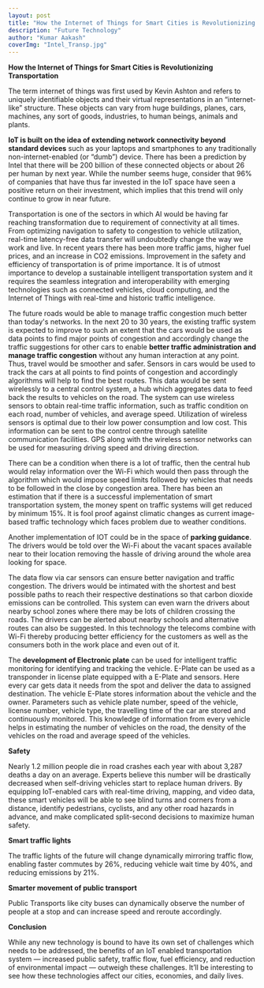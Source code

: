 ```yaml
---
layout: post 
title: "How the Internet of Things for Smart Cities is Revolutionizing Transportation"
description: "Future Technology"
author: "Kumar Aakash"
coverImg: "Intel_Transp.jpg"
---
```



**How the Internet of Things for Smart Cities is Revolutionizing Transportation**

The term internet of things was first used by Kevin Ashton and refers to uniquely identifiable objects and their virtual representations in an “internet-like” structure. These objects can vary from huge buildings, planes, cars, machines, any sort of goods, industries, to human beings, animals and plants.




**IoT is built on the idea of extending network connectivity beyond standard devices** such as your laptops and smartphones to any traditionally non-internet-enabled (or “dumb”) device. There has been a prediction by Intel that there will be 200 billion of these connected objects or about 26 per human by next year. While the number seems huge, consider that 96% of companies that have thus far invested in the IoT space have seen a positive return on their investment, which implies that this trend will only continue to grow in near future.

Transportation is one of the sectors in which AI would be having far reaching transformation due to requirement of connectivity at all times. From optimizing navigation to safety to congestion to vehicle utilization, real-time latency-free data transfer will undoubtedly change the way we work and live. In recent years there has been more traffic jams, higher fuel prices, and an increase in CO2 emissions. Improvement in the safety and efficiency of transportation is of prime importance. It is of utmost importance to develop a sustainable intelligent transportation system and it requires the seamless integration and interoperability with emerging technologies such as connected vehicles, cloud computing, and the Internet of Things with real-time and historic traffic intelligence.

The future roads would be able to manage traffic congestion much better than today's networks. In the next 20 to 30 years, the existing traffic system is expected to improve to such an extent that the cars would be used as data points to find major points of congestion and accordingly change the traffic suggestions for other cars to enable **better traffic administration and manage traffic congestion** without any human interaction at any point. Thus, travel would be smoother and safer. Sensors in cars would be used to track the cars at all points to find points of congestion and accordingly algorithms will help to find the best routes. This data would be sent wirelessly to a central control system, a hub which aggregates data to feed back the results to vehicles on the road. The system can use wireless sensors to obtain real-time traffic information, such as traffic condition on each road, number of vehicles, and average speed. Utilization of wireless sensors is optimal due to their low power consumption and low cost. This information can be sent to the control centre through satellite communication facilities. GPS along with the wireless sensor networks can be used for measuring driving speed and driving direction.



There can be a condition when there is a lot of traffic, then the central hub would relay information over the Wi-Fi which would then pass through the algorithm which would impose speed limits followed by vehicles that needs to be followed in the close by congestion area. There has been an estimation that if there is a successful implementation of smart transportation system, the money spent on traffic systems will get reduced by minimum 15%. It is fool proof against climatic changes as current image-based traffic technology which faces problem due to weather conditions.

Another implementation of IOT could be in the space of **parking guidance**. The drivers would be told over the Wi-Fi about the vacant spaces available near to their location removing the hassle of driving around the whole area looking for space.

The data flow via car sensors can ensure better navigation and traffic congestion. The drivers would be intimated with the shortest and best possible paths to reach their respective destinations so that carbon dioxide emissions can be controlled. This system can even warn the drivers about nearby school zones where there may be lots of children crossing the roads. The drivers can be alerted about nearby schools and alternative routes can also be suggested. In this technology the telecoms combine with Wi-Fi thereby producing better efficiency for the customers as well as the consumers both in the work place and even out of it.

The **development of Electronic plate** can be used for intelligent traffic monitoring for identifying and tracking the vehicle. E-Plate can be used as a transponder in license plate equipped with a E-Plate and sensors. Here every car gets data it needs from the spot and deliver the data to assigned destination. The vehicle E-Plate stores information about the vehicle and the owner. Parameters such as vehicle plate number, speed of the vehicle, license number, vehicle type, the travelling time of the car are stored and continuously monitored. This knowledge of information from every vehicle helps in estimating the number of vehicles on the road, the density of the vehicles on the road and average speed of the vehicles.



**Safety**

Nearly 1.2 million people die in road crashes each year with about 3,287 deaths a day on an average. Experts believe this number will be drastically decreased when self-driving vehicles start to replace human drivers. By equipping IoT-enabled cars with real-time driving, mapping, and video data, these smart vehicles will be able to see blind turns and corners from a distance, identify pedestrians, cyclists, and any other road hazards in advance, and make complicated split-second decisions to maximize human safety.

**Smart traffic lights**

The traffic lights of the future will change dynamically mirroring traffic flow, enabling faster commutes by 26%, reducing vehicle wait time by 40%, and reducing emissions by 21%.

**Smarter movement of public transport**

Public Transports like city buses can dynamically observe the number of people at a stop and can increase speed and reroute accordingly.

**Conclusion**

While any new technology is bound to have its own set of challenges which needs to be addressed, the benefits of an IoT enabled transportation system — increased public safety, traffic flow, fuel efficiency, and reduction of environmental impact — outweigh these challenges. It’ll be interesting to see how these technologies affect our cities, economies, and daily lives.

